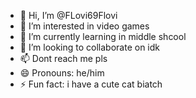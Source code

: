 - 👋 Hi, I’m @FLovi69Flovi
- 👀 I’m interested in video games
- 🌱 I’m currently learning in middle shcool
- 💞️ I’m looking to collaborate on idk
- 📫 Dont reach me pls
- 😄 Pronouns: he/him
- ⚡ Fun fact: i have a cute cat biatch

<!---
FLovi69Flovi/FLovi69Flovi is a ✨ special ✨ repository because its `README.md` (this file) appears on your GitHub profile.
You can click the Preview link to take a look at your changes.
--->
